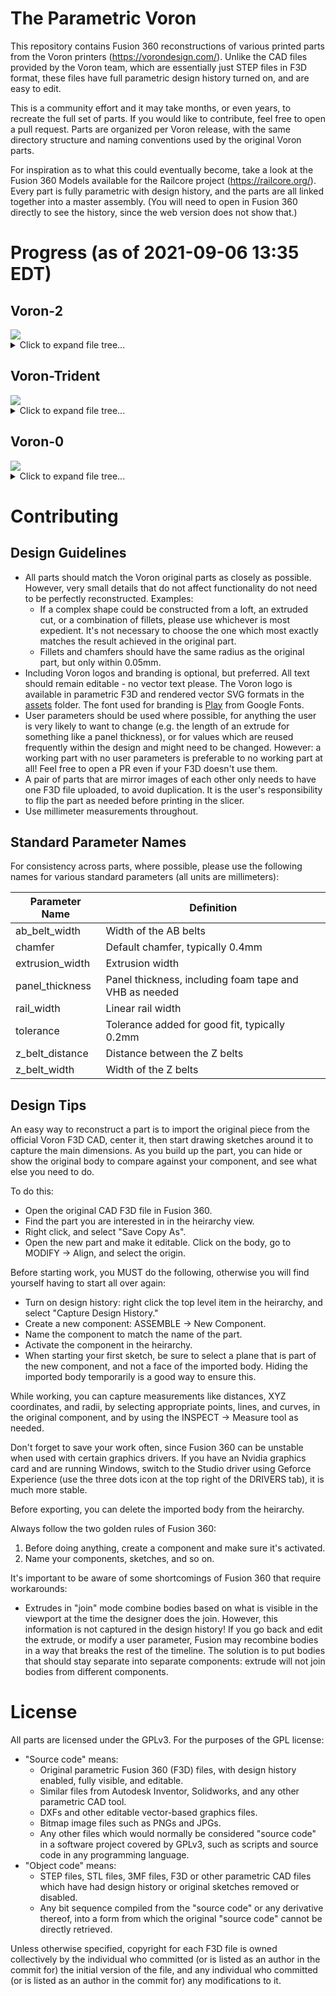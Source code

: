 # The Parametric Voron

This repository contains Fusion 360 reconstructions of various printed parts from the Voron printers (https://vorondesign.com/). Unlike the CAD files provided by the Voron team, which are essentially just STEP files in F3D format, these files have full parametric design history turned on, and are easy to edit.

This is a community effort and it may take months, or even years, to recreate the full set of parts. If you would like to contribute, feel free to open a pull request. Parts are organized per Voron release, with the same directory structure and naming conventions used by the original Voron parts.

For inspiration as to what this could eventually become, take a look at the Fusion 360 Models available for the Railcore project (https://railcore.org/). Every part is fully parametric with design history, and the parts are all linked together into a master assembly. (You will need to open in Fusion 360 directly to see the history, since the web version does not show that.)

<!-- BEGIN_STATS generated by scripts/stats.py, do not edit -->
# Progress (as of 2021-09-06 13:35 EDT)

## Voron-2
<img src="https://progress-bar.dev/35?width=500&title_width=50&title=%2046%2f131"/>

<details markdown="1"><summary markdown="1">Click to expand file tree...</summary>

- :black_large_square: TEST_PRINTS (1/3, 33%)
  - :black_large_square: Filament Card Caddy 25
  - :black_large_square: Filament Card
  - :white_check_mark: [Voron_Design_Cube_v7](./Voron-2/TEST_PRINTS/Voron_Design_Cube_v7.f3d)
- :black_large_square: VORON2.4 (45/128, 35%)
  - :black_large_square: Electronics_Compartment (2/15, 13%)
    - :black_large_square: DIN_Brackets (2/8, 25%)
      - :black_large_square: duet_duex_bracket_x2
      - :black_large_square: lrs_psu_bracket_clip
      - :white_check_mark: [pcb_din_clip_x3](./Voron-2/VORON2.4/Electronics_Compartment/DIN_Brackets/pcb_din_clip_x3.f3d)
      - :black_large_square: ramps_bracket_x2
      - :black_large_square: raspberrypi_bracket
      - :black_large_square: rs25_psu_bracket_clip
      - :white_check_mark: [skr_1.3_1.4_bracket_x2](./Voron-2/VORON2.4/Electronics_Compartment/DIN_Brackets/skr_1.3_1.4_bracket_x2.f3d)
      - :black_large_square: skr_mini_e3_bracket_x2
    - :black_large_square: LCD_Module (0/4, 0%)
      - :black_large_square: [a]_mini12864_case_hinge
      - :black_large_square: mini12864_case_front
      - :black_large_square: mini12864_case_rear
      - :black_large_square: mini12864_spacer
    - :black_large_square: Plug_Panel (0/3, 0%)
      - :black_large_square: [a]_keystone_blank_insert
      - :black_large_square: plug_panel
      - :black_large_square: plug_panel_filtered_mains
  - :black_large_square: Exhaust_Filter (2/4, 50%)
    - :white_check_mark: [[a]_exhaust_filter_mount_x2](./Voron-2/VORON2.4/Exhaust_Filter/[a]_exhaust_filter_mount_x2.f3d)
    - :black_large_square: [a]_filter_access_cover
    - :white_check_mark: [exhaust_filter_grill](./Voron-2/VORON2.4/Exhaust_Filter/exhaust_filter_grill.f3d)
    - :black_large_square: exhaust_filter_housing
  - :black_large_square: Gantry (15/54, 28%)
    - :white_check_mark: [[a]_z_belt_clip_lower_x4](./Voron-2/VORON2.4/Gantry/[a]_z_belt_clip_lower_x4.f3d)
    - :white_check_mark: [[a]_z_belt_clip_upper_x4](./Voron-2/VORON2.4/Gantry/[a]_z_belt_clip_upper_x4.f3d)
    - :black_large_square: z_chain_bottom_anchor
    - :black_large_square: z_chain_guide
    - :black_large_square: AB_Drive_Units (1/6, 17%)
      - :black_large_square: [a]_cable_cover
      - :white_check_mark: [[a]_z_chain_retainer_bracket_x2](./Voron-2/VORON2.4/Gantry/AB_Drive_Units/[a]_z_chain_retainer_bracket_x2.f3d)
      - :black_large_square: a_drive_frame_lower
      - :black_large_square: a_drive_frame_upper
      - :black_large_square: b_drive_frame_lower
      - :black_large_square: b_drive_frame_upper
    - :black_large_square: Front_Idlers (2/6, 33%)
      - :white_check_mark: [[a]_tensioner_left](./Voron-2/VORON2.4/Gantry/Front_Idlers/[a]_tensioner_left.f3d)
      - :white_check_mark: [[a]_tensioner_right](./Voron-2/VORON2.4/Gantry/Front_Idlers/[a]_tensioner_left.f3d)
      - :black_large_square: front_idler_left_lower
      - :black_large_square: front_idler_left_upper
      - :black_large_square: front_idler_right_lower
      - :black_large_square: front_idler_right_upper
    - :black_large_square: X_Axis (7/35, 20%)
      - :black_large_square: XY_Joints (0/8, 0%)
        - :black_large_square: [a]_endstop_pod_hall_effect
        - :black_large_square: [a]_endstop_pod_microswitch
        - :black_large_square: [a]_xy_joint_cable_bridge_generic
        - :black_large_square: [a]_xy_joint_cable_bridge_igus
        - :black_large_square: xy_joint_left_lower
        - :black_large_square: xy_joint_left_upper
        - :black_large_square: xy_joint_right_lower
        - :black_large_square: xy_joint_right_upper
      - :black_large_square: X_Carriage (7/27, 26%)
        - :white_check_mark: [[a]_belt_clamp_x2](./Voron-2/VORON2.4/Gantry/X_Axis/X_Carriage/[a]_belt_clamp_x2.f3d)
        - :black_large_square: [a]_blower_housing_front
        - :black_large_square: blower_housing_rear
        - :black_large_square: hotend_fan_mount
        - :white_check_mark: [probe_retainer_bracket](./Voron-2/VORON2.4/Gantry/X_Axis/X_Carriage/probe_retainer_bracket.f3d)
        - :black_large_square: x_carriage_frame_left
        - :black_large_square: x_carriage_frame_right
        - :white_check_mark: [x_carriage_pivot_block](./Voron-2/VORON2.4/Gantry/X_Axis/X_Carriage/x_carriage_pivot_block.f3d)
        - :black_large_square: Bowden (0/5, 0%)
          - :black_large_square: bowden_module_front
          - :black_large_square: bowden_module_rear_generic
          - :black_large_square: bowden_module_rear_igus
          - :black_large_square: bsp_adapter
          - :black_large_square: tl_collet_adapter
        - :black_large_square: Direct_Feed (4/8, 50%)
          - :black_large_square: [a]_connector_cover
          - :black_large_square: [a]_guidler
          - :white_check_mark: [[a]_latch](./Voron-2/VORON2.4/Gantry/X_Axis/X_Carriage/Direct_Feed/[a]_latch.f3d)
          - :white_check_mark: [chain_anchor_generic](./Voron-2/VORON2.4/Gantry/X_Axis/X_Carriage/Direct_Feed/chain_anchor_generic.f3d)
          - :white_check_mark: [chain_anchor_igus](./Voron-2/VORON2.4/Gantry/X_Axis/X_Carriage/Direct_Feed/chain_anchor_igus.f3d)
          - :black_large_square: extruder_body
          - :black_large_square: extruder_motor_plate
          - :white_check_mark: [latch_shuttle](./Voron-2/VORON2.4/Gantry/X_Axis/X_Carriage/Direct_Feed/latch_shuttle.f3d)
        - :black_large_square: Printheads (0/6, 0%)
          - :black_large_square: E3D_V6 (0/2, 0%)
            - :black_large_square: printhead_front_e3dv6
            - :black_large_square: printhead_rear_e3dv6
          - :black_large_square: Slice_Mosquito (0/2, 0%)
            - :black_large_square: printhead_front_mosquito
            - :black_large_square: printhead_rear_mosquito
          - :black_large_square: TriangleLab_Dragon (0/2, 0%)
            - :black_large_square: printhead_front_dragon
            - :black_large_square: printhead_rear_dragon
    - :white_check_mark: Z_Joints (3/3, 100%)
      - :white_check_mark: [z_joint_lower_x4](./Voron-2/VORON2.4/Gantry/Z_Joints/z_joint_lower_x4.f3d)
      - :white_check_mark: [z_joint_upper_hall_effect](./Voron-2/VORON2.4/Gantry/Z_Joints/z_joint_upper_hall_effect.f3d)
      - :white_check_mark: [z_joint_upper_x4](./Voron-2/VORON2.4/Gantry/Z_Joints/z_joint_upper_x4.f3d)
  - :black_large_square: Panel_Mounting (10/12, 83%)
    - :black_large_square: bottom_panel_clip_x4
    - :black_large_square: bottom_panel_hinge_x2
    - :white_check_mark: [corner_panel_clip_3mm_x12](./Voron-2/VORON2.4/Panel_Mounting/corner_panel_clip_3mm_x12.f3d)
    - :white_check_mark: [corner_panel_clip_6mm_x4](./Voron-2/VORON2.4/Panel_Mounting/corner_panel_clip_3mm_x12.f3d)
    - :white_check_mark: [midspan_panel_clip_3mm_x12](./Voron-2/VORON2.4/Panel_Mounting/midspan_panel_clip_3mm_x12.f3d)
    - :white_check_mark: [midspan_panel_clip_6mm_x3](./Voron-2/VORON2.4/Panel_Mounting/midspan_panel_clip_3mm_x12.f3d)
    - :white_check_mark: [z_belt_cover_a_x2](./Voron-2/VORON2.4/Panel_Mounting/z_belt_cover_a_x2.f3d)
    - :white_check_mark: [z_belt_cover_b_x2](./Voron-2/VORON2.4/Panel_Mounting/z_belt_cover_a_x2.f3d)
    - :white_check_mark: Front_Doors (4/4, 100%)
      - :white_check_mark: [door_hinge_x4](./Voron-2/VORON2.4/Panel_Mounting/Front_Doors/door_hinge_x4.f3d)
      - :white_check_mark: [handle_a_x2](./Voron-2/VORON2.4/Panel_Mounting/Front_Doors/handle_a_x2.f3d)
      - :white_check_mark: [handle_b_x2](./Voron-2/VORON2.4/Panel_Mounting/Front_Doors/handle_a_x2.f3d)
      - :white_check_mark: [latch_x2](./Voron-2/VORON2.4/Panel_Mounting/Front_Doors/latch_x2.f3d)
  - :black_large_square: Skirts (1/16, 6%)
    - :white_check_mark: [[a]_60mm_fan_blank_insert_x2](./Voron-2/VORON2.4/Skirts/[a]_60mm_fan_blank_insert_x2.f3d)
    - :black_large_square: [a]_belt_guard_a_x2
    - :black_large_square: [a]_belt_guard_b_x2
    - :black_large_square: side_fan_support_x2
    - :black_large_square: 250 (0/4, 0%)
      - :black_large_square: front_rear_skirt_a_250_x2
      - :black_large_square: front_rear_skirt_b_250_x2
      - :black_large_square: side_skirt_a_250_x2
      - :black_large_square: side_skirt_b_250_x2
    - :black_large_square: 300 (0/4, 0%)
      - :black_large_square: front_rear_skirt_a_300_x2
      - :black_large_square: front_rear_skirt_b_300_x2
      - :black_large_square: side_skirt_a_300_x2
      - :black_large_square: side_skirt_b_300_x2
    - :black_large_square: 350 (0/4, 0%)
      - :black_large_square: front_rear_skirt_a_350_x2
      - :black_large_square: front_rear_skirt_b_350_x2
      - :black_large_square: side_skirt_a_350_x2
      - :black_large_square: side_skirt_b_350_x2
  - :white_check_mark: Spool_Management (2/2, 100%)
    - :white_check_mark: [bowen_retainer](./Voron-2/VORON2.4/Spool_Management/bowen_retainer.f3d)
    - :white_check_mark: [spool_holder](./Voron-2/VORON2.4/Spool_Management/spool_holder.f3d)
  - :white_check_mark: Tools (2/2, 100%)
    - :white_check_mark: [bed_hole_marking_template_x1_Rev2](./Voron-2/VORON2.4/Tools/bed_hole_marking_template_x1_Rev2.f3d)
    - :white_check_mark: [rail_installation_guide_center_x2](./Voron-2/VORON2.4/Tools/rail_installation_guide_center_x2.f3d)
  - :black_large_square: Z_Drive (6/11, 55%)
    - :white_check_mark: [[a]_belt_tensioner_a_x2](./Voron-2/VORON2.4/Z_Drive/[a]_belt_tensioner_a_x2.f3d)
    - :white_check_mark: [[a]_belt_tensioner_b_x2](./Voron-2/VORON2.4/Z_Drive/[a]_belt_tensioner_a_x2.f3d)
    - :black_large_square: [a]_stopgap_80T_hubbed_gear
    - :white_check_mark: [[a]_z_drive_baseplate_a_x2](./Voron-2/VORON2.4/Z_Drive/[a]_z_drive_baseplate_a_x2.f3d)
    - :white_check_mark: [[a]_z_drive_baseplate_b_x2](./Voron-2/VORON2.4/Z_Drive/[a]_z_drive_baseplate_a_x2.f3d)
    - :black_large_square: z_drive_main_a_x2
    - :black_large_square: z_drive_main_b_x2
    - :black_large_square: z_drive_retainer_a_x2
    - :black_large_square: z_drive_retainer_b_x2
    - :white_check_mark: [z_motor_mount_a_x2](./Voron-2/VORON2.4/Z_Drive/z_motor_mount_a_x2.f3d)
    - :white_check_mark: [z_motor_mount_b_x2](./Voron-2/VORON2.4/Z_Drive/z_motor_mount_a_x2.f3d)
  - :white_check_mark: Z_Endstop (1/1, 100%)
    - :white_check_mark: [nozzle_probe](./Voron-2/VORON2.4/Z_Endstop/nozzle_probe.f3d)
  - :white_check_mark: Z_Idlers (4/4, 100%)
    - :white_check_mark: [[a]_z_tensioner_x4_6mm](./Voron-2/VORON2.4/Z_Idlers/[a]_z_tensioner_x4_6mm.f3d)
    - :white_check_mark: [[a]_z_tensioner_x4_9mm](./Voron-2/VORON2.4/Z_Idlers/[a]_z_tensioner_x4_6mm.f3d)
    - :white_check_mark: [z_tensioner_bracket_a_x2](./Voron-2/VORON2.4/Z_Idlers/z_tensioner_bracket_a_x2.f3d)
    - :white_check_mark: [z_tensioner_bracket_b_x2](./Voron-2/VORON2.4/Z_Idlers/z_tensioner_bracket_a_x2.f3d)
  - :black_large_square: ZipChain (0/7, 0%)
    - :black_large_square: XY (0/3, 0%)
      - :black_large_square: zipchain2_xy_end
      - :black_large_square: zipchain2_xy_link_a
      - :black_large_square: zipchain2_xy_link_b
    - :black_large_square: Z (0/4, 0%)
      - :black_large_square: zipchain2_z_end
      - :black_large_square: zipchain2_z_link_a
      - :black_large_square: zipchain2_z_link_b
      - :black_large_square: zipchain2_z_link_b_locking
</details>

## Voron-Trident
<img src="https://progress-bar.dev/0?width=500&title_width=50&title=%20%200%2f140"/>

<details markdown="1"><summary markdown="1">Click to expand file tree...</summary>

- :black_large_square: ElectronicsBay (0/17, 0%)
  - :black_large_square: DIN_center_support_x2
  - :black_large_square: DIN_frame_mount_x4
  - :black_large_square: PSU_stabilizer_50mm
  - :black_large_square: cable_frame_anchor_x6
  - :black_large_square: lrs_psu_bracket_x2
  - :black_large_square: pcb_din_clip_v2_x5
  - :black_large_square: raspberrypi_bracket
  - :black_large_square: rs25_psu_bracket
  - :black_large_square: Controller_Mounts (0/7, 0%)
    - :black_large_square: BTT_MOT_EXP_bracket
    - :black_large_square: Duet2_Duet3Mini5_bracket_2pc
    - :black_large_square: GTR_bracket_2pc
    - :black_large_square: Octopus_bracket_2pc
    - :black_large_square: SKR_Pro_bracket_2pc
    - :black_large_square: SKR_bracket_inline_2pc
    - :black_large_square: Spider_bracket_2pc
  - :black_large_square: Other_PS_Mounts (0/2, 0%)
    - :black_large_square: UHP_200_Mount_x2
    - :black_large_square: UHP_350_Mount_x2
- :black_large_square: Exhaust_Filter (0/4, 0%)
  - :black_large_square: [a]_exhaust_filter_mount_x2
  - :black_large_square: [a]_filter_access_cover
  - :black_large_square: exhaust_filter_grill
  - :black_large_square: exhaust_filter_housing
- :black_large_square: Gantry (0/49, 0%)
  - :black_large_square: AB_Drive_Units (0/7, 0%)
    - :black_large_square: [a]_wire_cover
    - :black_large_square: [a]_y_endstop_bumper
    - :black_large_square: [a]_y_endstop_housing
    - :black_large_square: a_drive_frame_lower
    - :black_large_square: a_drive_frame_upper
    - :black_large_square: b_drive_frame_lower
    - :black_large_square: b_drive_frame_upper
  - :black_large_square: Front_Idlers (0/4, 0%)
    - :black_large_square: [a]_tensioner_left
    - :black_large_square: [a]_tensioner_right
    - :black_large_square: front_idler_a_x2
    - :black_large_square: front_idler_b_x2
  - :black_large_square: X_Axis (0/38, 0%)
    - :black_large_square: XY_Joints (0/8, 0%)
      - :black_large_square: [a]_endstop_pod_hall_effect
      - :black_large_square: [a]_endstop_pod_microswitch
      - :black_large_square: [a]_xy_joint_cable_bridge_2hole
      - :black_large_square: [a]_xy_joint_cable_bridge_3hole
      - :black_large_square: xy_joint_left_lower_MGN12
      - :black_large_square: xy_joint_left_upper_MGN12
      - :black_large_square: xy_joint_right_lower_MGN12
      - :black_large_square: xy_joint_right_upper_MGN12
    - :black_large_square: X_Carriage (0/30, 0%)
      - :black_large_square: [a]_blower_housing_front
      - :black_large_square: blower_housing_rear
      - :black_large_square: hotend_fan_mount
      - :black_large_square: probe_retainer_bracket
      - :black_large_square: probe_retainer_bracket_9mm
      - :black_large_square: x_carriage_frame_left
      - :black_large_square: x_carriage_frame_right
      - :black_large_square: Bowden (0/5, 0%)
        - :black_large_square: bowden_module_front
        - :black_large_square: bowden_module_rear_10x11chains
        - :black_large_square: bowden_module_rear_igus
        - :black_large_square: bsp_adapter
        - :black_large_square: tl_collet_adapter
      - :black_large_square: Direct Feed (0/8, 0%)
        - :black_large_square: [a]_connector_cover
        - :black_large_square: [a]_guidler
        - :black_large_square: [a]_latch
        - :black_large_square: [a]_latch_shuttle
        - :black_large_square: chain_anchor_2hole
        - :black_large_square: chain_anchor_3hole
        - :black_large_square: extruder_body
        - :black_large_square: extruder_motor_plate
      - :black_large_square: Toolheads (0/10, 0%)
        - :black_large_square: Dragon (0/2, 0%)
          - :black_large_square: printhead_front_dragon
          - :black_large_square: printhead_rear_dragon
        - :black_large_square: Dragonfly_BMO (0/2, 0%)
          - :black_large_square: printhead_front_dragonfly_bmo
          - :black_large_square: printhead_rear_dragonfly_bmo
        - :black_large_square: Dragonfly_BMS (0/2, 0%)
          - :black_large_square: printhead_front_dragonfly_bms
          - :black_large_square: printhead_rear_dragonfly_bms
        - :black_large_square: E3D V6 (0/2, 0%)
          - :black_large_square: printhead_front_e3dv6
          - :black_large_square: printhead_rear_e3dv6
        - :black_large_square: Slice Mosquito (0/2, 0%)
          - :black_large_square: printhead_front_mosquito
          - :black_large_square: printhead_rear_mosquito
- :black_large_square: Panels (0/14, 0%)
  - :black_large_square: bottom_panel_clip_x4
  - :black_large_square: bottom_panel_hinge_x2
  - :black_large_square: corner_panel_clip_4mm_x8
  - :black_large_square: corner_panel_clip_6mm_x8
  - :black_large_square: deck_support_3mm_x8
  - :black_large_square: deck_support_4mm_x8
  - :black_large_square: midspan_panel_clip_4mm_x7
  - :black_large_square: midspan_panel_clip_6mm_x8
  - :black_large_square: wire_corner_left
  - :black_large_square: wire_corner_right
  - :black_large_square: Front_Doors (0/4, 0%)
    - :black_large_square: door_hinge_x6
    - :black_large_square: handle_a_x2
    - :black_large_square: handle_b_x2
    - :black_large_square: latch_x2
- :black_large_square: Skirt (0/30, 0%)
  - :black_large_square: [a]_60mm_fan_blank_insert_x2
  - :black_large_square: [a]_corner_baseplate_a_x2
  - :black_large_square: [a]_corner_baseplate_b_x2
  - :black_large_square: [a]_keystone_blank_insert_x2
  - :black_large_square: [a]_mini12864_case_front_insert
  - :black_large_square: [a]_mini12864_case_hinge
  - :black_large_square: [a]_skirt_logo_x2
  - :black_large_square: corner_a_x2
  - :black_large_square: corner_b_x2
  - :black_large_square: keystone_panel
  - :black_large_square: mini12864_case_front
  - :black_large_square: mini12864_case_rear
  - :black_large_square: power_inlet_adamstech
  - :black_large_square: power_inlet_filtered
  - :black_large_square: side_fan_support_x2
  - :black_large_square: 250 (0/5, 0%)
    - :black_large_square: front_skirt_a_250
    - :black_large_square: front_skirt_b_250
    - :black_large_square: rear_center_skirt_250
    - :black_large_square: side_skirt_a_250_x2
    - :black_large_square: side_skirt_b_250_x2
  - :black_large_square: 300 (0/5, 0%)
    - :black_large_square: front_skirt_a_300
    - :black_large_square: front_skirt_b_300
    - :black_large_square: rear_center_skirt_300
    - :black_large_square: side_skirt_a_300_x2
    - :black_large_square: side_skirt_b_300_x2
  - :black_large_square: 350 (0/5, 0%)
    - :black_large_square: front_skirt_a_350
    - :black_large_square: front_skirt_b_350
    - :black_large_square: rear_center_skirt_350
    - :black_large_square: side_skirt_a_350_x2
    - :black_large_square: side_skirt_b_350_x2
- :black_large_square: Spool_Management (0/2, 0%)
  - :black_large_square: bowen_retainer
  - :black_large_square: spool_holder
- :black_large_square: Tools (0/6, 0%)
  - :black_large_square: 10mm_extrusion_drill_guide
  - :black_large_square: 110mm_Y_alignment_spacer_x2
  - :black_large_square: 140mm_extrusion_drill_guide
  - :black_large_square: AB_pulley_jig
  - :black_large_square: MGN12_rail_guide_x2
  - :black_large_square: MGN9_rail_guide_x2
- :black_large_square: Z_Assembly (0/18, 0%)
  - :black_large_square: [a]_z_carriage_left
  - :black_large_square: [a]_z_carriage_right
  - :black_large_square: [a]_z_rail_stop_x3
  - :black_large_square: nozzle_probe
  - :black_large_square: z_bed_left
  - :black_large_square: z_bed_rear
  - :black_large_square: z_bed_right
  - :black_large_square: z_cable_chain_mount_2hole
  - :black_large_square: z_cable_chain_mount_3hole
  - :black_large_square: z_carriage_left
  - :black_large_square: z_carriage_rear_2hole
  - :black_large_square: z_carriage_rear_3hole
  - :black_large_square: z_carriage_right
  - :black_large_square: z_rear_extrusionbracket_left
  - :black_large_square: z_rear_extrusionbracket_right
  - :black_large_square: z_stepper_left
  - :black_large_square: z_stepper_rear
  - :black_large_square: z_stepper_right
</details>

## Voron-0
<img src="https://progress-bar.dev/0?width=500&title_width=50&title=%20%20%200%2f61"/>

<details markdown="1"><summary markdown="1">Click to expand file tree...</summary>

- :black_large_square:  (0/31, 0%)
- :black_large_square: A_Drive_Frame_Lower_x1
- :black_large_square: A_Drive_Frame_Upper_x1
- :black_large_square: A_Idler_Lower_x1
- :black_large_square: A_Idler_Upper_x1
- :black_large_square: B_Drive_Frame_Lower_x1
- :black_large_square: B_Drive_Frame_Upper_x1
- :black_large_square: B_Idler_Lower_x1
- :black_large_square: B_Idler_Upper_x1
- :black_large_square: Front_Bed_Mount_x1
- :black_large_square: M2_Nut_Adapter_Rotated_x5
- :black_large_square: Power_Inlet_x1
- :black_large_square: Raspberry_Pi_3b_Mount_x1
- :black_large_square: Rear_Bed_Mount_Left_x1
- :black_large_square: Rear_Bed_Mount_Right_x1
- :black_large_square: Skr_E3_Mounting_Bracket_x1
- :black_large_square: XY_Joint_Left_Lower_x1
- :black_large_square: XY_Joint_Left_Upper_x1
- :black_large_square: XY_Joint_Right_Lower_x1
- :black_large_square: XY_Joint_Right_Upper_x1
- :black_large_square: [a]_9mm_Spacer_x6
- :black_large_square: [a]_A_Drive_Tensioner_x1
- :black_large_square: [a]_B_Drive_Tensione_x1
- :black_large_square: [a]_Foot_Front_x2
- :black_large_square: [a]_Foot_Rear_Left_x1
- :black_large_square: [a]_Foot_Rear_Right_x1
- :black_large_square: [a]_Railstops_x6
- :black_large_square: [a]_Tensioner_Knob_x2
- :black_large_square: [a]_Thumb_Nut_x3
- :black_large_square: [a]_X_Endstop_Bumper_x1
- :black_large_square: [a]_Z_Endstop_Mount_x1
- :black_large_square: [a]_Z_Motor_Mount_x1
- :black_large_square: Panel_Mounting (0/20, 0%)
  - :black_large_square: For_2.5mm_Panels (0/5, 0%)
    - :black_large_square: 2point5mm_Bottom_Corner_Rear_mirror_x1
    - :black_large_square: 2point5mm_Bottom_Corner_Side_mirror_x1
    - :black_large_square: 2point5mm_Top_Corner_Rear_mirror_x1
    - :black_large_square: 2point5mm_Top_Corner_Rear_x1
    - :black_large_square: 2point5mm_Top_Corner_Side_mirror_x1
  - :black_large_square: For_3mm_Panels (0/15, 0%)
    - :black_large_square: 3mm_Bottom_Corner_Front_x1
    - :black_large_square: 3mm_Bottom_Corner_Rear_mirror_x1
    - :black_large_square: 3mm_Bottom_Corner_Rear_x1
    - :black_large_square: 3mm_Bottom_Corner_Side_mirror_x1
    - :black_large_square: 3mm_Bottom_Corner_Side_x2
    - :black_large_square: 3mm_Hinge_Bottom_A_x1
    - :black_large_square: 3mm_Hinge_Bottom_B_x1
    - :black_large_square: 3mm_Hinge_Top_A_x1
    - :black_large_square: 3mm_Hinge_Top_B_x1
    - :black_large_square: 3mm_Middle_Clip_x9
    - :black_large_square: 3mm_Top_Corner_Front_x1
    - :black_large_square: 3mm_Top_Corner_Rear_mirror_x1
    - :black_large_square: 3mm_Top_Corner_Rear_x1
    - :black_large_square: 3mm_Top_Corner_Side_mirror_x1
    - :black_large_square: 3mm_Top_Corner_Side_x2
- :black_large_square: Toolheads (0/8, 0%)
  - :black_large_square: Mini_Afterburner (0/8, 0%)
    - :black_large_square: Guidler_DD_x1
    - :black_large_square: Latch_DD_x1
    - :black_large_square: Latch_Shuttle_DD_x1
    - :black_large_square: Motor_Frame_x1
    - :black_large_square: Dragon_Toolhead_DD (0/2, 0%)
      - :black_large_square: [a]_Cowling_dragon_x1
      - :black_large_square: [a]_Mid_Body_Dragon_x1
    - :black_large_square: Dragonfly_BMO_Toolhead_DD (0/1, 0%)
      - :black_large_square: [a]_Mid_Body_BMO_x1
    - :black_large_square: Mosquito_Toolhead_DD (0/1, 0%)
      - :black_large_square: [a]_Mid_Body_Mosquito_x1
- :black_large_square: Tools (0/1, 0%)
  - :black_large_square: AB_pulley_jig_x1
- :black_large_square: Tophat (0/1, 0%)
  - :black_large_square: Lower_Corner_1_and_3_Clip_x2
</details>

<!-- END_STATS -->

# Contributing

## Design Guidelines

* All parts should match the Voron original parts as closely as possible.
  However, very small details that do not affect functionality do not need to be
  perfectly reconstructed. Examples:
  * If a complex shape could be constructed from a loft, an extruded cut,
    or a combination of fillets, please use whichever is most expedient.
    It's not necessary to choose the one which most exactly matches the
    result achieved in the original part.
  * Fillets and chamfers should have the same radius as the original
    part, but only within 0.05mm.
* Including Voron logos and branding is optional, but preferred. All text should
  remain editable - no vector text please. The Voron logo is available in
  parametric F3D and rendered vector SVG formats in the [assets](assets) folder.
  The font used for branding is
  [Play](https://fonts.google.com/specimen/Play?preview.text=VORON&preview.text_type=custom)
  from Google Fonts.
* User parameters should be used where possible, for anything the user
  is very likely to want to change (e.g. the length of an extrude for
  something like a panel thickness), or for values which are reused frequently
  within the design and might need to be changed. However: a working part
  with no user parameters is preferable to no working part at all!
  Feel free to open a PR even if your F3D doesn't use them.
* A pair of parts that are mirror images of each other only needs to have one
  F3D file uploaded, to avoid duplication. It is the user's responsibility
  to flip the part as needed before printing in the slicer.
* Use millimeter measurements throughout.

## Standard Parameter Names

For consistency across parts, where possible, please use the following names
for various standard parameters (all units are millimeters):

| Parameter Name | Definition |
| --- | --- |
| ab_belt_width | Width of the AB belts |
| chamfer | Default chamfer, typically 0.4mm |
| extrusion_width | Extrusion width |
| panel_thickness | Panel thickness, including foam tape and VHB as needed |
| rail_width | Linear rail width |
| tolerance | Tolerance added for good fit, typically 0.2mm |
| z_belt_distance | Distance between the Z belts |
| z_belt_width | Width of the Z belts |

## Design Tips

An easy way to reconstruct a part is to import the original piece from the
official Voron F3D CAD, center it, then start drawing sketches around it to
capture the main dimensions. As you build up the part, you can hide or show the
original body to compare against your component, and see what else you need to do.

To do this:

* Open the original CAD F3D file in Fusion 360.
* Find the part you are interested in in the heirarchy view.
* Right click, and select "Save Copy As".
* Open the new part and make it editable. Click on the body, go to
  MODIFY -> Align, and select the origin.

Before starting work, you MUST do the following, otherwise you will find
yourself having to start all over again:

* Turn on design history: right click the top level item in the heirarchy,
  and select "Capture Design History."
* Create a new component: ASSEMBLE -> New Component.
* Name the component to match the name of the part.
* Activate the component in the heirarchy.
* When starting your first sketch, be sure to select a plane that is
  part of the new component, and not a face of the imported body.
  Hiding the imported body temporarily is a good way to ensure this.

While working, you can capture measurements like distances, XYZ coordinates,
and radii, by selecting appropriate points, lines, and curves, in the original
component, and by using the INSPECT -> Measure tool as needed.

Don't forget to save your work often, since Fusion 360 can be unstable when
used with certain graphics drivers. If you have an Nvidia graphics card
and are running Windows, switch to the Studio driver using Geforce Experience
(use the three dots icon at the top right of the DRIVERS tab), it is much
more stable.

Before exporting, you can delete the imported body from the heirarchy.

Always follow the two golden rules of Fusion 360:

1. Before doing anything, create a component and make sure it's activated.
2. Name your components, sketches, and so on.

It's important to be aware of some shortcomings of Fusion 360 that require
workarounds:

* Extrudes in "join" mode combine bodies based on what is visible in the
  viewport at the time the designer does the join. However, this information
  is not captured in the design history! If you go back and edit the extrude,
  or modify a user parameter, Fusion may recombine bodies in a way that
  breaks the rest of the timeline. The solution is to put bodies that
  should stay separate into separate components: extrude will not join bodies
  from different components.


# License

All parts are licensed under the GPLv3. For the purposes of the GPL license:

- "Source code" means:
  - Original parametric Fusion 360 (F3D) files, with design history enabled, fully visible, and editable.
  - Similar files from Autodesk Inventor, Solidworks, and any other parametric CAD tool.
  - DXFs and other editable vector-based graphics files.
  - Bitmap image files such as PNGs and JPGs.
  - Any other files which would normally be considered "source code" in a software project covered by GPLv3, such as scripts and source code in any programming language.
- "Object code" means:
  - STEP files, STL files, 3MF files, F3D or other parametric CAD files which have had design history or original sketches removed or disabled.
  - Any bit sequence compiled from the "source code" or any derivative thereof, into a form from which the original "source code" cannot be directly retrieved.

Unless otherwise specified, copyright for each F3D file is owned collectively by the individual who committed (or is listed as an author in the commit for) the initial version of the file, and any individual who committed (or is listed as an author in the commit for) any modifications to it.

